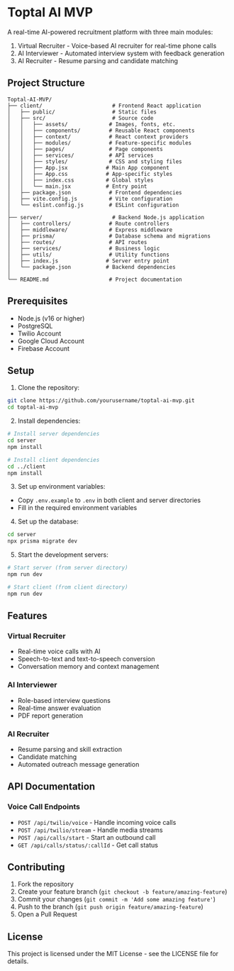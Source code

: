# Toptal AI MVP

A real-time AI-powered recruitment platform with three main modules:

1. Virtual Recruiter - Voice-based AI recruiter for real-time phone calls
2. AI Interviewer - Automated interview system with feedback generation
3. AI Recruiter - Resume parsing and candidate matching

## Project Structure

```
Toptal-AI-MVP/
├── client/                      # Frontend React application
│   ├── public/                  # Static files
│   ├── src/                     # Source code
│   │   ├── assets/             # Images, fonts, etc.
│   │   ├── components/         # Reusable React components
│   │   ├── context/            # React context providers
│   │   ├── modules/            # Feature-specific modules
│   │   ├── pages/              # Page components
│   │   ├── services/           # API services
│   │   ├── styles/             # CSS and styling files
│   │   ├── App.jsx            # Main App component
│   │   ├── App.css            # App-specific styles
│   │   ├── index.css          # Global styles
│   │   └── main.jsx           # Entry point
│   ├── package.json            # Frontend dependencies
│   ├── vite.config.js          # Vite configuration
│   └── eslint.config.js        # ESLint configuration
│
├── server/                      # Backend Node.js application
│   ├── controllers/            # Route controllers
│   ├── middleware/             # Express middleware
│   ├── prisma/                 # Database schema and migrations
│   ├── routes/                 # API routes
│   ├── services/               # Business logic
│   ├── utils/                  # Utility functions
│   ├── index.js               # Server entry point
│   └── package.json           # Backend dependencies
│
└── README.md                   # Project documentation
```

## Prerequisites

- Node.js (v16 or higher)
- PostgreSQL
- Twilio Account
- Google Cloud Account
- Firebase Account

## Setup

1. Clone the repository:

```bash
git clone https://github.com/yourusername/toptal-ai-mvp.git
cd toptal-ai-mvp
```

2. Install dependencies:

```bash
# Install server dependencies
cd server
npm install

# Install client dependencies
cd ../client
npm install
```

3. Set up environment variables:

- Copy `.env.example` to `.env` in both client and server directories
- Fill in the required environment variables

4. Set up the database:

```bash
cd server
npx prisma migrate dev
```

5. Start the development servers:

```bash
# Start server (from server directory)
npm run dev

# Start client (from client directory)
npm run dev
```

## Features

### Virtual Recruiter

- Real-time voice calls with AI
- Speech-to-text and text-to-speech conversion
- Conversation memory and context management

### AI Interviewer

- Role-based interview questions
- Real-time answer evaluation
- PDF report generation

### AI Recruiter

- Resume parsing and skill extraction
- Candidate matching
- Automated outreach message generation

## API Documentation

### Voice Call Endpoints

- `POST /api/twilio/voice` - Handle incoming voice calls
- `POST /api/twilio/stream` - Handle media streams
- `POST /api/calls/start` - Start an outbound call
- `GET /api/calls/status/:callId` - Get call status

## Contributing

1. Fork the repository
2. Create your feature branch (`git checkout -b feature/amazing-feature`)
3. Commit your changes (`git commit -m 'Add some amazing feature'`)
4. Push to the branch (`git push origin feature/amazing-feature`)
5. Open a Pull Request

## License

This project is licensed under the MIT License - see the LICENSE file for details.
